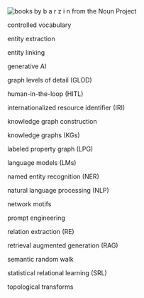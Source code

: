 <img src="../assets/nouns/biblio.png" alt="books by b a r z i n from the Noun Project" />

controlled vocabulary

entity extraction

entity linking

generative AI

graph levels of detail (GLOD)

human-in-the-loop (HITL)

internationalized resource identifier (IRI)

knowledge graph construction

knowledge graphs (KGs)

labeled property graph (LPG)

language models (LMs)

named entity recognition (NER)

natural language processing (NLP)

network motifs

prompt engineering

relation extraction (RE)

retrieval augmented generation (RAG)

semantic random walk

statistical relational learning (SRL)

topological transforms
